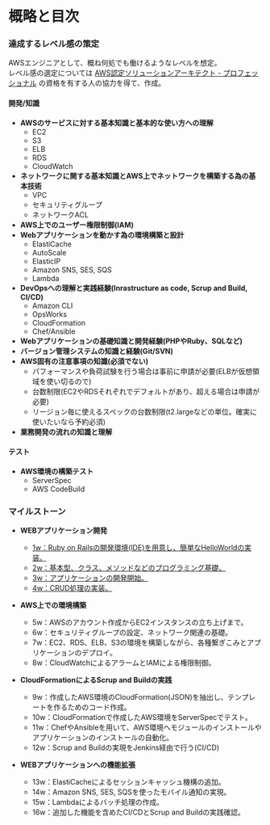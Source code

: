 # 概略と目次

### 達成するレベル感の策定
AWSエンジニアとして、概ね何処でも働けるようなレベルを想定。  
レベル感の選定については [AWS認定ソリューションアーキテクト - プロフェッショナル](https://aws.amazon.com/jp/certification/certified-solutions-architect-professional/) の資格を有する人の協力を得て、作成。  
  
#### 開発/知識
* **AWSのサービスに対する基本知識と基本的な使い方への理解**
	* EC2
    * S3
    * ELB
    * RDS
    * CloudWatch
* **ネットワークに関する基本知識とAWS上でネットワークを構築する為の基本技術**
    * VPC
    * セキュリティグループ
    * ネットワークACL
* **AWS上でのユーザー権限制御(IAM)**
* **Webアプリケーションを動かす為の環境構築と設計**
    * ElastiCache
    * AutoScale
    * ElasticIP
    * Amazon SNS, SES, SQS
    * Lambda
* **DevOpsへの理解と実践経験(Inrastructure as code, Scrup and Build, CI/CD)**
    * Amazon CLI
    * OpsWorks
    * CloudFormation
    * Chef/Ansible
* **Webアプリケーションの基礎知識と開発経験(PHPやRuby、SQLなど)**
* **バージョン管理システムの知識と経験(Git/SVN)**
* **AWS固有の注意事項の知識(必須でない)**
    * パフォーマンスや負荷試験を行う場合は事前に申請が必要(ELBが仮想領域を使い切るので)
    * 台数制限(EC2やRDSそれぞれでデフォルトがあり、超える場合は申請が必要)
    * リージョン毎に使えるスペックの台数制限(t2.largeなどの単位。確実に使いたいなら予約必須)
* **業務開発の流れの知識と理解**

#### テスト
* **AWS環境の構築テスト**
    * ServerSpec
    * AWS CodeBuild

### マイルストーン
* **WEBアプリケーション開発**
	* [1w：Ruby on Railsの開発環境(IDE)を用意し、簡単なHelloWorldの実装。](./第1回現場で使えるAWS勉強会.md)
	* [2w：基本型、クラス、メソッドなどのプログラミング基礎。](./第2回現場で使えるAWS勉強会.md)
	* [3w：アプリケーションの開発開始。](./第3回現場で使えるAWS勉強会.md)
	* [4w：CRUD処理の実装。](./第4回現場で使えるAWS勉強会.md)

* **AWS上での環境構築**
	* 5w：AWSのアカウント作成からEC2インスタンスの立ち上げまで。
	* 6w：セキュリティグループの設定、ネットワーク関連の基礎。
	* 7w：EC2、RDS、ELB、S3の環境を構築しながら、各種繋ぎこみとアプリケーションのデプロイ。
	* 8w：CloudWatchによるアラームとIAMによる権限制御。

* **CloudFormationによるScrup and Buildの実践**
	* 9w：作成したAWS環境のCloudFormation(JSON)を抽出し、テンプレートを作るためのコード作成。
	* 10w：CloudFormationで作成したAWS環境をServerSpecでテスト。
	* 11w：ChefやAnsibleを用いて、AWS環境へモジュールのインストールやアプリケーションのインストールの自動化。
	* 12w：Scrup and Buildの実現をJenkins経由で行う(CI/CD)

* **WEBアプリケーションへの機能拡張**
	* 13w：ElastiCacheによるセッションキャッシュ機構の追加。
	* 14w：Amazon SNS, SES, SQSを使ったモバイル通知の実現。
	* 15w：Lambdaによるバッチ処理の作成。
	* 16w：追加した機能を含めたCI/CDとScrup and Buildの実践確認。